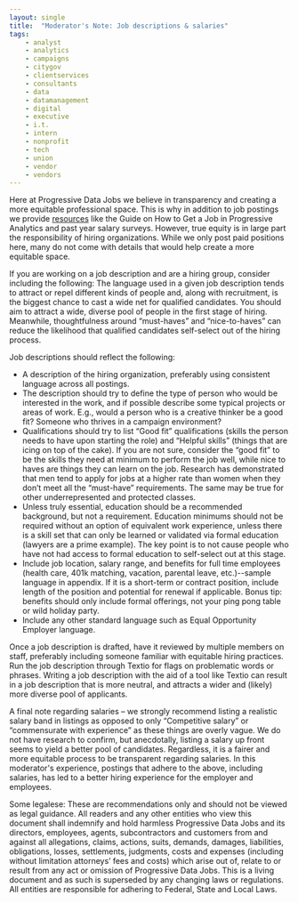 ```yaml
---
layout: single
title:  "Moderator's Note: Job descriptions & salaries"
tags: 
    - analyst
    - analytics
    - campaigns
    - citygov
    - clientservices
    - consultants
    - data
    - datamanagement
    - digital
    - executive
    - i.t.
    - intern
    - nonprofit
    - tech
    - union
    - vendor
    - vendors
---
```


Here at Progressive Data Jobs we believe in transparency and creating a more equitable professional space. This is why in addition to job postings we provide [resources](https://www.progressivedatajobs.org/resources/) like the Guide on How to Get a Job in Progressive Analytics and past year salary surveys.
However, true equity is in large part the responsibility of hiring organizations. While we only post paid positions here, many do not come with details that would help create a more equitable space. 

If you are working on a job description and are a hiring group, consider including the following: 
The language used in a given job description tends to attract or repel different kinds of people and, along with recruitment, is the biggest chance to cast a wide net for qualified candidates. You should aim to attract a wide, diverse pool of people in the first stage of hiring. Meanwhile, thoughtfulness around “must-haves” and “nice-to-haves” can reduce the likelihood that qualified candidates self-select out of the hiring process.

Job descriptions should reflect the following:
* A description of the hiring organization, preferably using consistent language across all postings.
* The description should try to define the type of person who would be interested in the work, and if possible describe some typical projects or areas of work. E.g., would a person who is a creative thinker be a good fit? Someone who thrives in a campaign environment?
* Qualifications should try to list “Good fit” qualifications (skills the person needs to have upon starting the role) and “Helpful skills” (things that are icing on top of the cake). If you are not sure, consider the “good fit” to be the skills they need at minimum to perform the job well, while nice to haves are things they can learn on the job. Research has demonstrated that men tend to apply for jobs at a higher rate than women when they don’t meet all the “must-have” requirements. The same may be true for other underrepresented and protected classes.
* Unless truly essential, education should be a recommended background, but not a requirement. Education minimums should not be required without an option of equivalent work experience, unless there is a skill set that can only be learned or validated via formal education (lawyers are a prime example). The key point is to not cause people who have not had access to formal education to self-select out at this stage.
* Include job location, salary range, and benefits for full time employees (health care, 401k matching, vacation, parental leave, etc.)--sample language in appendix. If it is a short-term or contract position, include length of the position and potential for renewal if applicable. Bonus tip: benefits should only include formal offerings, not your ping pong table or wild holiday party.
* Include any other standard language such as Equal Opportunity Employer language.

Once a job description is drafted, have it reviewed by multiple members on staff, preferably including someone familiar with equitable hiring practices. Run the job description through Textio for flags on problematic words or phrases. Writing a job description with the aid of a tool like Textio can result in a job description that is more neutral, and attracts a wider and (likely) more diverse pool of applicants.
 
A final note regarding salaries – we strongly recommend listing a realistic salary band in listings as opposed to only “Competitive salary” or “commensurate with experience” as these things are overly vague. We do not have research to confirm, but anecdotally, listing a salary up front seems to yield a better pool of candidates. Regardless, it is a fairer and more equitable process to be transparent regarding salaries.
In this moderator's experience, postings that adhere to the above, including salaries, has led to a better hiring experience for the employer and employees. 

Some legalese:
These are recommendations only and should not be viewed as legal guidance. All readers and any other entities who view this document shall indemnify and hold harmless Progressive Data Jobs and its directors, employees, agents, subcontractors and customers from and against all allegations, claims, actions, suits, demands, damages, liabilities, obligations, losses, settlements, judgments, costs and expenses (including without limitation attorneys’ fees and costs) which arise out of, relate to or result from any act or omission of Progressive Data Jobs.
This is a living document and as such is superseded by any changing laws or regulations. All entities are responsible for adhering to Federal, State and Local Laws.
